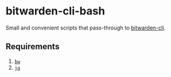 # bitwarden-cli-bash

Small and convenient scripts that pass-through to [bitwarden-cli](https://github.com/bitwarden/cli).

## Requirements

1. [`bw`](https://github.com/bitwarden/cli)
1. [`jq`](https://github.com/stedolan/jq)
